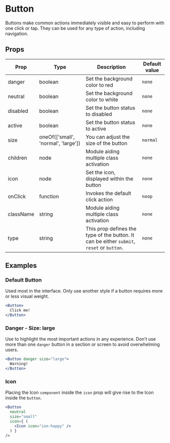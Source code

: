 # Button

Buttons make common actions immediately visible and easy to perform with one
click or tap. They can be used for any type of action, including navigation.

## Props

| Prop | Type | Description | Default value |
| ---- | ---- | ----------- | ------------- |
| danger | boolean | Set the background color to red | `none` |
| neutral | boolean | Set the background color to white | `none` |
| disabled | boolean | Set the button status to disabled | `none` |
| active | boolean | Set the button status to active | `none` |
| size | oneOf(['small', 'normal', 'large']) | You can adjust the size of the button | `normal` |
| children | node | Module aiding multiple class activation | `none` |
| icon | node | Set the icon, displayed within the button | `none` |
| onClick | function | Invokes the default click action | `noop` |
| className | string | Module aiding multiple class activation | `none` |
| type | string | This prop defines the type of the button. It can be either `submit`, `reset` or `button`. | `none` |

## Examples

### Default Button

Used most in the interface. Only use another style if a button requires more or less visual weight.

```jsx
<Button>
  Click me!
</Button>
```

### Danger - Size: large

Use to highlight the most important actions in any experience. Don’t use more than one `danger` button in a section or screen to avoid overwhelming users.

```jsx
<Button danger size="large">
  Warning!
</Button>
```
### Icon

Placing the Icon `component` inside the `icon` prop will give rise to the Icon inside the `button`.

```jsx
<Button
  neutral
  size="small"
  icon={ (
    <Icon icon="ion-happy" />
  ) }
/>
```
